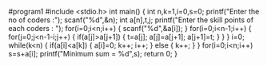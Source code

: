 #program1
#include <stdio.h>
int main()
{
    int n,k=1,i=0,s=0;
    printf("Enter the no of coders :");
    scanf("%d",&n);
    int a[n],t,j;
    printf("Enter the skill points of each coders : ");
    for(i=0;i<n;i++)
    {
        scanf("%d",&a[i]);
        }
    for(i=0;i<n-1;i++)
    {
        for(j=0;j<n-1-i;j++)
        {
            if(a[j]>a[j+1])
            {
                t=a[j];
                a[j]=a[j+1];
                a[j+1]=t;
            }
        }
    }
    i=0;
    while(k<n)
    {
        if(a[i]<a[k])
        {
            a[i]=0;
            k++;
            i++;
        }
        else
        {
            k++;
        }
    }
    for(i=0;i<n;i++)
        s=s+a[i];
    printf("Minimum sum = %d",s);
    return 0;
}
